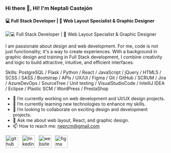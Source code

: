 ### Hi there 👋, Hi! I'm Neptali Castejón
#### 💻 Full Stack Developer | 🎨 Web Layout Specialist & Graphic Designer
![💻 Full Stack Developer | 🎨 Web Layout Specialist & Graphic Designer](https://storage.googleapis.com/gweb-uniblog-publish-prod/original_images/Dino_non-birthday_version.gif)

I am passionate about design and web development. For me, code is not just functionality; it's a way to create experiences. With a background in graphic design and training in Full Stack development, I combine creativity and logic to build attractive, intuitive, and efficient interfaces.

Skills: PostgreSQL / Flask / Python / React / JavaScript / jQuery / HTML5 / SCSS / SASS / Bootstrap / APIs / UX/UI / Figma / Git / GitHub / SCRUM / Jira / AzureDevOps / SourceTree / Unit testing / VisualStudioCode / IntelliJ IDEA / Eclipse / Plastic SCM / WordPress / PrestaShop

- 🔭 I’m currently working on web development and UI/UX design projects. 
- 🌱 I’m currently learning new technologies to enhance my skills. 
- 👯 I’m looking to collaborate on exciting design and development projects.  
- 💬 Ask me about web layout, React, and graphic design. 
- 📫 How to reach me: neprcm@gmail.com 


[<img src='https://cdn.jsdelivr.net/npm/simple-icons@3.0.1/icons/github.svg' alt='github' height='40'>](https://github.com/Neptali-Ricardo)  &nbsp;  [<img src='https://cdn.jsdelivr.net/npm/simple-icons@3.0.1/icons/linkedin.svg' alt='linkedin' height='40'>](https://www.linkedin.com/in/neptalicastejon/)  &nbsp;  [<img src='https://cdn.jsdelivr.net/npm/simple-icons@3.0.1/icons/icloud.svg' alt='website' height='40'>](https://zproyec.myportfolio.com/work)  &nbsp;  [<img src='https://cdn.jsdelivr.net/npm/simple-icons@3.0.1/icons/figma.svg' alt='figma' height='40'>](https://www.figma.com/files/team/1302886490568169063/all-projects)

